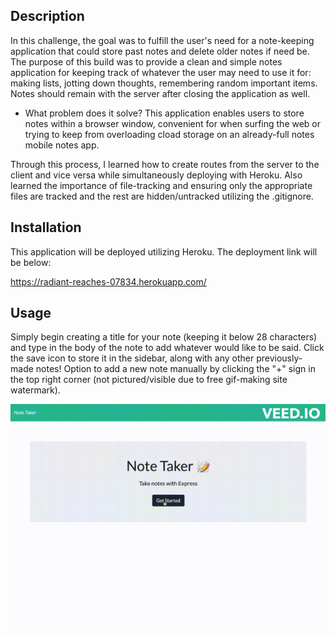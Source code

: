 ## Description

In this challenge, the goal was to fulfill the user's need for a note-keeping application that could store past notes and delete older notes if need be. The purpose of this build was to provide a clean and simple notes application for keeping track of whatever the user may need to use it for: making lists, jotting down thoughts, remembering random important items. Notes should remain with the server after closing the application as well.
- What problem does it solve? This application enables users to store notes within a browser window, convenient for when surfing the web or trying to keep from overloading cload storage on an already-full notes mobile notes app.

Through this process, I learned how to create routes from the server to the client and vice versa while simultaneously deploying with Heroku. Also learned the importance of file-tracking and ensuring only the appropriate files are tracked and the rest are hidden/untracked utilizing the .gitignore.

## Installation

This application will be deployed utilizing Heroku. The deployment link will be below: 

https://radiant-reaches-07834.herokuapp.com/

## Usage

Simply begin creating a title for your note (keeping it below 28 characters) and type in the body of the note to add whatever would like to be said. Click the save icon to store it in the sidebar, along with any other previously-made notes! Option to add a new note manually by clicking the "+" sign in the top right corner (not pictured/visible due to free gif-making site watermark).

![alt text](./assets/challenge_11_demo.gif)

